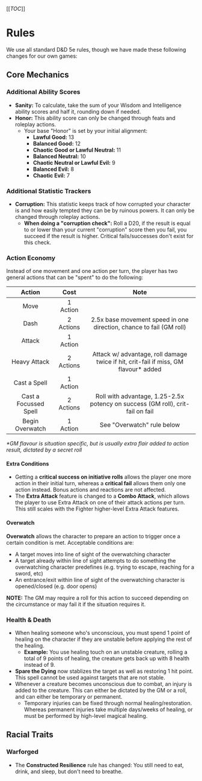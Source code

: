 [[_TOC_]]

# Rules

We use all standard D&D 5e rules, though we have made these following changes for our own games:

## Core Mechanics

### Additional Ability Scores

- **Sanity:** To calculate, take the sum of your Wisdom and Intelligence ability scores and half it, rounding down if needed.
- **Honor:** This ability score can only be changed through feats and roleplay actions.
  - Your base "Honor" is set by your initial alignment:
    - **Lawful Good:** 13
    - **Balanced Good:** 12
    - **Chaotic Good or Lawful Neutral:** 11
    - **Balanced Neutral:** 10
    - **Chaotic Neutral or Lawful Evil:** 9
    - **Balanced Evil:** 8
    - **Chaotic Evil:** 7

### Additional Statistic Trackers

- **Corruption:** This statistic keeps track of how corrupted your character is and how easily tempted they can be by ruinous powers. It can only be changed through roleplay actions.
  - **When doing a "corruption check":** Roll a D20, if the result is equal to or lower than your current "corruption" score then you fail, you succeed if the result is higher. Critical fails/successes don't exist for this check.

### Action Economy

Instead of one movement and one action per turn, the player has two general actions that can be "spent" to do the following:

|        Action         |   Cost    |                                         Note                                         |
| :-------------------: | :-------: | :----------------------------------------------------------------------------------: |
|         Move          | 1 Action  |                                                                                      |
|         Dash          | 2 Actions |         2.5x base movement speed in one direction, chance to fail (GM roll)          |
|        Attack         | 1 Action  |                                                                                      |
|     Heavy Attack      | 2 Actions | Attack w/ advantage, roll damage twice if hit, crit-fail if miss, GM flavour\* added |
|     Cast a Spell      | 1 Action  |                                                                                      |
| Cast a Focussed Spell | 2 Actions |    Roll with advantage, 1.25-2.5x potency on success (GM roll), crit-fail on fail    |
|    Begin Overwatch    | 1 Action  |                              See "Overwatch" rule below                              |

_\*GM flavour is situation specific, but is usually extra flair added to action result, dictated by a secret roll_

#### Extra Conditions

- Getting a **critical success on initiative rolls** allows the player one more action in their initial turn, whereas a **critical fail** allows them only one action instead. Bonus actions and reactions are not affected.
- The **Extra Attack** feature is changed to a **Combo Attack**, which allows the player to use Extra Attack on one of their attack actions per turn. This still scales with the Fighter higher-level Extra Attack features.

#### Overwatch

**Overwatch** allows the character to prepare an action to trigger once a certain condition is met. Acceptable conditions are:

- A target moves into line of sight of the overwatching character
- A target already within line of sight attempts to do something the overwatching character predefines (e.g. trying to escape, reaching for a sword, etc)
- An entrance/exit within line of sight of the overwatching character is opened/closed (e.g. door opens)

**NOTE:** The GM may require a roll for this action to succeed depending on the circumstance or may fail it if the situation requires it.

### Health & Death

- When healing someone who's unconscious, you must spend 1 point of healing on the character if they are unstable before applying the rest of the healing.
  - **Example:** You use healing touch on an unstable creature, rolling a total of 9 points of healing, the creature gets back up with 8 health instead of 9.
- **Spare the Dying** now stablizes the target as well as restoring 1 hit point. This spell cannot be used against targets that are not stable.
- Whenever a creature becomes unconscious due to combat, an injury is added to the creature. This can either be dictated by the GM or a roll, and can either be temporary or permanent.
  - Temporary injuries can be fixed through normal healing/restoration. Whereas permanent injuries take multiple days/weeks of healing, or must be performed by high-level magical healing.

## Racial Traits

### Warforged

- The **Constructed Resilience** rule has changed: You still need to eat, drink, and sleep, but don't need to breathe.
